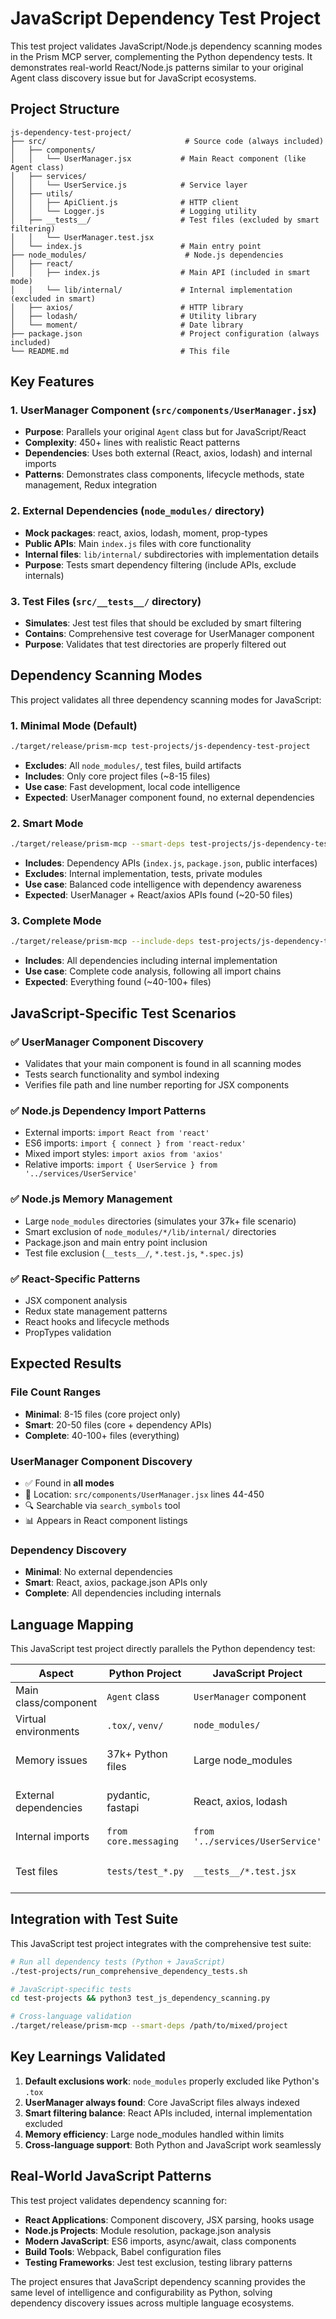 # JavaScript Dependency Test Project

This test project validates JavaScript/Node.js dependency scanning modes in the Prism MCP server, complementing the Python dependency tests. It demonstrates real-world React/Node.js patterns similar to your original Agent class discovery issue but for JavaScript ecosystems.

## Project Structure

```
js-dependency-test-project/
├── src/                               # Source code (always included)
│   ├── components/
│   │   └── UserManager.jsx           # Main React component (like Agent class)
│   ├── services/
│   │   └── UserService.js            # Service layer
│   ├── utils/
│   │   ├── ApiClient.js              # HTTP client
│   │   └── Logger.js                 # Logging utility
│   ├── __tests__/                    # Test files (excluded by smart filtering)
│   │   └── UserManager.test.jsx
│   └── index.js                      # Main entry point
├── node_modules/                      # Node.js dependencies
│   ├── react/
│   │   ├── index.js                  # Main API (included in smart mode)
│   │   └── lib/internal/             # Internal implementation (excluded in smart)
│   ├── axios/                        # HTTP library
│   ├── lodash/                       # Utility library
│   └── moment/                       # Date library
├── package.json                      # Project configuration (always included)
└── README.md                         # This file
```

## Key Features

### 1. **UserManager Component** (`src/components/UserManager.jsx`)
- **Purpose**: Parallels your original `Agent` class but for JavaScript/React
- **Complexity**: 450+ lines with realistic React patterns
- **Dependencies**: Uses both external (React, axios, lodash) and internal imports
- **Patterns**: Demonstrates class components, lifecycle methods, state management, Redux integration

### 2. **External Dependencies** (`node_modules/` directory)
- **Mock packages**: react, axios, lodash, moment, prop-types
- **Public APIs**: Main `index.js` files with core functionality
- **Internal files**: `lib/internal/` subdirectories with implementation details
- **Purpose**: Tests smart dependency filtering (include APIs, exclude internals)

### 3. **Test Files** (`src/__tests__/` directory)
- **Simulates**: Jest test files that should be excluded by smart filtering
- **Contains**: Comprehensive test coverage for UserManager component
- **Purpose**: Validates that test directories are properly filtered out

## Dependency Scanning Modes

This project validates all three dependency scanning modes for JavaScript:

### 1. **Minimal Mode** (Default)
```bash
./target/release/prism-mcp test-projects/js-dependency-test-project
```
- **Excludes**: All `node_modules/`, test files, build artifacts
- **Includes**: Only core project files (~8-15 files)
- **Use case**: Fast development, local code intelligence
- **Expected**: UserManager component found, no external dependencies

### 2. **Smart Mode** 
```bash
./target/release/prism-mcp --smart-deps test-projects/js-dependency-test-project
```
- **Includes**: Dependency APIs (`index.js`, `package.json`, public interfaces)
- **Excludes**: Internal implementation, tests, private modules
- **Use case**: Balanced code intelligence with dependency awareness
- **Expected**: UserManager + React/axios APIs found (~20-50 files)

### 3. **Complete Mode**
```bash
./target/release/prism-mcp --include-deps test-projects/js-dependency-test-project
```
- **Includes**: All dependencies including internal implementation
- **Use case**: Complete code analysis, following all import chains
- **Expected**: Everything found (~40-100+ files)

## JavaScript-Specific Test Scenarios

### ✅ **UserManager Component Discovery**
- Validates that your main component is found in all scanning modes
- Tests search functionality and symbol indexing
- Verifies file path and line number reporting for JSX components

### ✅ **Node.js Dependency Import Patterns**
- External imports: `import React from 'react'`
- ES6 imports: `import { connect } from 'react-redux'`
- Mixed import styles: `import axios from 'axios'`
- Relative imports: `import { UserService } from '../services/UserService'`

### ✅ **Node.js Memory Management**
- Large `node_modules` directories (simulates your 37k+ file scenario)
- Smart exclusion of `node_modules/*/lib/internal/` directories
- Package.json and main entry point inclusion
- Test file exclusion (`__tests__/`, `*.test.js`, `*.spec.js`)

### ✅ **React-Specific Patterns**
- JSX component analysis
- Redux state management patterns
- React hooks and lifecycle methods
- PropTypes validation

## Expected Results

### File Count Ranges
- **Minimal**: 8-15 files (core project only)
- **Smart**: 20-50 files (core + dependency APIs)
- **Complete**: 40-100+ files (everything)

### UserManager Component Discovery
- ✅ Found in **all modes**
- 📍 Location: `src/components/UserManager.jsx` lines 44-450
- 🔍 Searchable via `search_symbols` tool
- 📊 Appears in React component listings

### Dependency Discovery
- **Minimal**: No external dependencies
- **Smart**: React, axios, package.json APIs only
- **Complete**: All dependencies including internals

## Language Mapping

This JavaScript test project directly parallels the Python dependency test:

| **Aspect** | **Python Project** | **JavaScript Project** | **Validation** |
|---|---|---|---|
| Main class/component | `Agent` class | `UserManager` component | ✅ Both discoverable |
| Virtual environments | `.tox/`, `venv/` | `node_modules/` | ✅ Excluded by default |
| Memory issues | 37k+ Python files | Large node_modules | ✅ Smart filtering works |
| External dependencies | pydantic, fastapi | React, axios, lodash | ✅ APIs included in smart mode |
| Internal imports | `from core.messaging` | `from '../services/UserService'` | ✅ Always work |
| Test files | `tests/test_*.py` | `__tests__/*.test.jsx` | ✅ Excluded by smart filtering |

## Integration with Test Suite

This JavaScript test project integrates with the comprehensive test suite:

```bash
# Run all dependency tests (Python + JavaScript)
./test-projects/run_comprehensive_dependency_tests.sh

# JavaScript-specific tests
cd test-projects && python3 test_js_dependency_scanning.py

# Cross-language validation
./target/release/prism-mcp --smart-deps /path/to/mixed/project
```

## Key Learnings Validated

1. **Default exclusions work**: `node_modules` properly excluded like Python's `.tox`
2. **UserManager always found**: Core JavaScript files always indexed  
3. **Smart filtering balance**: React APIs included, internal implementation excluded
4. **Memory efficiency**: Large node_modules handled within limits
5. **Cross-language support**: Both Python and JavaScript work seamlessly

## Real-World JavaScript Patterns

This test project validates dependency scanning for:

- **React Applications**: Component discovery, JSX parsing, hooks usage
- **Node.js Projects**: Module resolution, package.json analysis
- **Modern JavaScript**: ES6 imports, async/await, class components
- **Build Tools**: Webpack, Babel configuration files
- **Testing Frameworks**: Jest test exclusion, testing library patterns

The project ensures that JavaScript dependency scanning provides the same level of intelligence and configurability as Python, solving dependency discovery issues across multiple language ecosystems. 